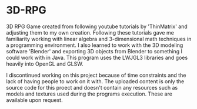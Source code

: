 # 3D-RPG
3D RPG Game created from following youtube tutorials by 'ThinMatrix' and adjusting them to my own creation. Following these tutorials gave me familiarity working with linear algebra and 3-dimensional math techniques in a programming environment. I also learned to work with the 3D modeling software 'Blender' and exporting 3D objects from Blender to something I could work with in Java. This program uses the LWJGL3 libraries and goes heavily into OpenGL and GLSW. 

I discontinued working on this project because of time constraints and the lack of having people to work on it with. The uploaded content is only the source code for this proect and doesn't contain any resources such as models and textures used during the programs execution. These are available upon request.
